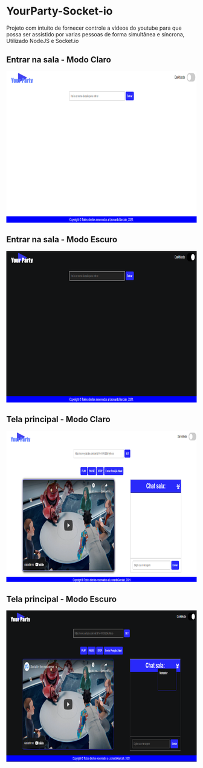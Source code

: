 # YourParty-Socket-io
Projeto com intuito de fornecer controle a vídeos do youtube para que possa ser assistido por varias pessoas de forma simultânea  e síncrona, Utilizado NodeJS e Socket.io 

<h2>Entrar na sala - Modo Claro</h2>
<img style="width: 750px;height: 400px" src="Prints/inicial-modo-claro.PNG">
<h2>Entrar na sala - Modo Escuro</h2>
<img style="width: 750px;height: 400px" src="Prints/inicial-modo-escuro.PNG">
<h2>Tela principal - Modo Claro</h2>
<img style="width: 750px;height: 400px" src="Prints/tela-modo-claro.PNG">
<h2>Tela principal - Modo Escuro</h2>
<img style="width: 750px;height: 400px" src="Prints/tela-modo-escuro.PNG">
